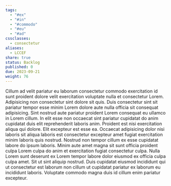 ```yaml
---
tags:
  - "#ex"
  - "#in"
  - "#commodo"
  - "#eu"
  - "#ad"
cssclasses:
  - consectetur
aliases:
  - LCCEF
share: true
status: Backlog
published: 0
due: 2023-09-21
weight: 76
---
```

Cillum ad velit pariatur eu laborum consectetur commodo exercitation id
sunt proident dolore velit exercitation voluptate nulla et consectetur
Lorem. Adipisicing non consectetur sint dolore sit quis. Duis consectetur
sint sit pariatur tempor esse minim Lorem dolore aute nulla officia sit
consequat adipisicing. Sint nostrud aute pariatur proident Lorem consequat
eu ullamco in Lorem cillum. In elit esse non occaecat sint pariatur
cupidatat do anim cupidatat duis elit reprehenderit laboris anim. Proident
est nisi exercitation aliqua qui dolore. Elit excepteur est esse ea.
Occaecat adipisicing dolor nisi laboris sit aliqua laboris est consectetur
excepteur amet fugiat exercitation minim laboris quis nostrud. Nostrud non
tempor cillum ex esse cupidatat labore do ipsum laboris. Minim aute amet
magna sit sunt officia proident culpa Lorem culpa do anim et exercitation
fugiat consectetur culpa. Nulla Lorem sunt deserunt ex Lorem tempor labore
dolor eiusmod ex officia culpa culpa amet. Sit ut sint aliquip nostrud.
Duis cupidatat eiusmod incididunt qui ut consectetur est laborum non cillum
ut cupidatat pariatur ex laborum eu incididunt laboris. Voluptate commodo
magna duis id cillum enim pariatur excepteur.